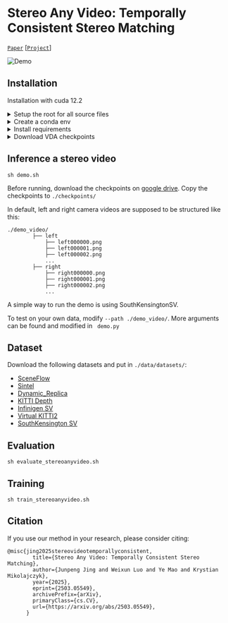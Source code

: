 # Stereo Any Video: Temporally Consistent Stereo Matching

[`Paper`](https://arxiv.org/abs/2503.05549) [[`Project`](https://tomtomtommi.github.io/StereoAnyVideo/)]

![Demo](./assets/stereoanyvideo.gif)


## Installation

Installation with cuda 12.2

<details>
  <summary>Setup the root for all source files</summary>
  <pre><code>
    git clone https://github.com/tomtomtommi/stereoanyvideo
    cd stereoanyvideo
    export PYTHONPATH=`(cd ../ && pwd)`:`pwd`:$PYTHONPATH
  </code></pre>
</details>

<details>
  <summary>Create a conda env</summary>
  <pre><code>
    conda create -n sav python=3.10
    conda activate sav
  </code></pre>
</details>

<details>
  <summary>Install requirements</summary>
  <pre><code>
    conda install pytorch==2.1.1 torchvision==0.16.1 torchaudio==2.1.1 pytorch-cuda=12.1 -c pytorch -c nvidia
    pip install pip==24.0
    pip install pytorch_lightning==1.6.0
    pip install iopath
    conda install -c bottler nvidiacub
    pip install scikit-image matplotlib imageio plotly opencv-python
    conda install -c fvcore -c conda-forge fvcore
    pip install black usort flake8 flake8-bugbear flake8-comprehensions
    conda install pytorch3d -c pytorch3d
    pip install -r requirements.txt
    pip install timm
  </code></pre>
</details>

<details>
  <summary>Download VDA checkpoints</summary>
  <pre><code>
    cd models/Video-Depth-Anything
    sh get_weights.sh
  </code></pre>
</details>

## Inference a stereo video

```
sh demo.sh
```
Before running, download the checkpoints on [google drive](https://drive.google.com/drive/folders/1c7L065dcBWhCYYjWYo2edGOG605PnpXv?usp=sharing). 
Copy the checkpoints to `./checkpoints/`

In default, left and right camera videos are supposed to be structured like this:
```none
./demo_video/
        ├── left
            ├── left000000.png
            ├── left000001.png
            ├── left000002.png
            ...
        ├── right
            ├── right000000.png
            ├── right000001.png
            ├── right000002.png
            ...
```

A simple way to run the demo is using SouthKensingtonSV.

To test on your own data, modify `--path ./demo_video/`. More arguments can be found and modified in ` demo.py`

## Dataset

Download the following datasets and put in `./data/datasets/`:
 - [SceneFlow](https://lmb.informatik.uni-freiburg.de/resources/datasets/SceneFlowDatasets.en.html)
 - [Sintel](http://sintel.is.tue.mpg.de/stereo)
 - [Dynamic_Replica](https://dynamic-stereo.github.io/)
 - [KITTI Depth](https://www.cvlibs.net/datasets/kitti/eval_depth_all.php)
 - [Infinigen SV](https://tomtomtommi.github.io/BiDAVideo/)
 - [Virtual KITTI2](https://europe.naverlabs.com/proxy-virtual-worlds-vkitti-2/)
 - [SouthKensington SV](https://tomtomtommi.github.io/BiDAVideo/)


## Evaluation
```
sh evaluate_stereoanyvideo.sh
```

## Training
```
sh train_stereoanyvideo.sh
```

## Citation 
If you use our method in your research, please consider citing:
```
@misc{jing2025stereovideotemporallyconsistent,
        title={Stereo Any Video: Temporally Consistent Stereo Matching}, 
        author={Junpeng Jing and Weixun Luo and Ye Mao and Krystian Mikolajczyk},
        year={2025},
        eprint={2503.05549},
        archivePrefix={arXiv},
        primaryClass={cs.CV},
        url={https://arxiv.org/abs/2503.05549}, 
      }
```
